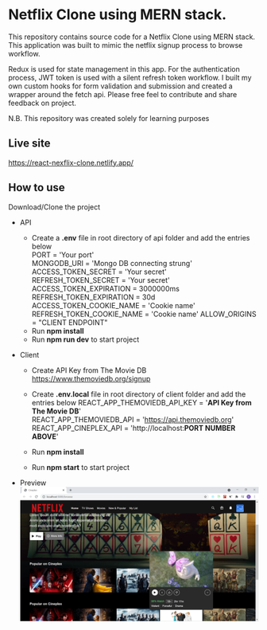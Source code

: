 # Netflix Clone using MERN stack.

This repository contains source code for a Netflix Clone using MERN stack. This application was built to mimic the netflix signup process to browse workflow.

Redux is used for state management in this app. For the authentication process, JWT token is used with a silent refresh token workflow. I built my own custom hooks for form validation and submission and created a wrapper around the fetch api. Please free feel to contribute and share feedback on project.

N.B. This repository was created solely for learning purposes

## Live site

https://react-nexflix-clone.netlify.app/

## How to use

Download/Clone the project

-   API

    -   Create a **.env** file in root directory of api folder and add the entries below  
        PORT = 'Your port'  
        MONGODB_URI = 'Mongo DB connecting strung'  
        ACCESS_TOKEN_SECRET = 'Your secret'  
        REFRESH_TOKEN_SECRET = 'Your secret'  
        ACCESS_TOKEN_EXPIRATION = 3000000ms  
        REFRESH_TOKEN_EXPIRATION = 30d  
        ACCESS_TOKEN_COOKIE_NAME = 'Cookie name'  
        REFRESH_TOKEN_COOKIE_NAME = 'Cookie name'
        ALLOW_ORIGINS = "CLIENT ENDPOINT"
    -   Run **npm install**
    -   Run **npm run dev** to start project

-   Client

    -   Create API Key from The Movie DB https://www.themoviedb.org/signup
    -   Create **.env.local** file in root directory of client folder and add the entries below
        REACT_APP_THEMOVIEDB_API_KEY = '**API Key from The Movie DB**'  
        REACT_APP_THEMOVIEDB_API = 'https://api.themoviedb.org'  
        REACT_APP_CINEPLEX_API = 'http://localhost:**PORT NUMBER ABOVE**'

    -   Run **npm install**
    -   Run **npm start** to start project

*   Preview
    ![Image of app](https://github.com/dan-codinghero/netflix-clone/blob/main/netflix-clone-preview.png)
